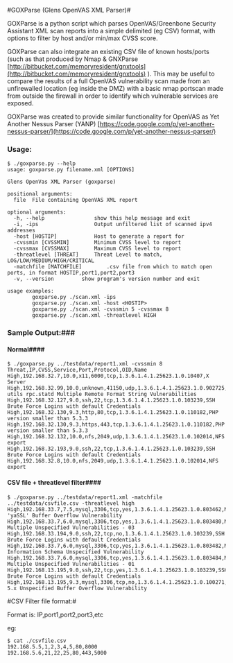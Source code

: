 #GOXParse (Glens OpenVAS XML Parser)#

GOXParse is a python script which parses OpenVAS/Greenbone Security Assistant XML scan reports into a simple delimited (eg CSV) format, with options to filter by host and/or min/max CVSS score.

GOXParse can also integrate an existing CSV file of known hosts/ports (such as that produced by Nmap & GNXParse [http://bitbucket.com/memoryresident/gnxtools](http://bitbucket.com/memoryresident/gnxtools) ). This may be useful to compare the results of a full OpenVAS vulnerability scan made from an unfirewalled location (eg inside the DMZ) with a basic nmap portscan made from outside the firewall in order to identify which vulnerable services are exposed.

GOXParse was created to provide similar functionality for OpenVAS as Yet Another Nessus Parser (YANP) [https://code.google.com/p/yet-another-nessus-parser/](https://code.google.com/p/yet-another-nessus-parser/)

### Usage: ###
```
$ ./goxparse.py --help
usage: goxparse.py filename.xml [OPTIONS]

Glens OpenVas XML Parser (goxparse)

positional arguments:
  file  File containing OpenVAS XML report

optional arguments:
  -h, --help				show this help message and exit
  -i, -ips  				Output unfiltered list of scanned ipv4 addresses
  -host [HOSTIP]			Host to generate a report for
  -cvssmin [CVSSMIN]		Minimum CVSS level to report
  -cvssmax [CVSSMAX]		Maximum CVSS level to report
  -threatlevel [THREAT] 	Threat Level to match, LOG/LOW/MEDIUM/HIGH/CRITICAL
  -matchfile [MATCHFILE]		.csv file from which to match open ports, in format HOSTIP,port1,port2,port3
  -v, --version 		show program's version number and exit

usage examples:
        goxparse.py ./scan.xml -ips
        goxparse.py ./scan.xml -host <HOSTIP>
        goxparse.py ./scan.xml -cvssmin 5 -cvssmax 8
        goxparse.py ./scan.xml -threatlevel HIGH
```


### Sample Output:###
#### Normal####
```
$ ./goxparse.py ../testdata/report1.xml -cvssmin 8
Threat,IP,CVSS,Service,Port,Protocol,OID,Name
High,192.168.32.7,10.0,x11,6000,tcp,1.3.6.1.4.1.25623.1.0.10407,X Server
High,192.168.32.99,10.0,unknown,41150,udp,1.3.6.1.4.1.25623.1.0.902725,Nfs-utils rpc.statd Multiple Remote Format String Vulnerabilities
High,192.168.32.127,9.0,ssh,22,tcp,1.3.6.1.4.1.25623.1.0.103239,SSH Brute Force Logins with default Credentials
High,192.168.32.130,9.3,http,80,tcp,1.3.6.1.4.1.25623.1.0.110182,PHP version smaller than 5.3.3
High,192.168.32.130,9.3,https,443,tcp,1.3.6.1.4.1.25623.1.0.110182,PHP version smaller than 5.3.3
High,192.168.32.132,10.0,nfs,2049,udp,1.3.6.1.4.1.25623.1.0.102014,NFS export
High,192.168.32.193,9.0,ssh,22,tcp,1.3.6.1.4.1.25623.1.0.103239,SSH Brute Force Logins with default Credentials
High,192.168.32.8,10.0,nfs,2049,udp,1.3.6.1.4.1.25623.1.0.102014,NFS export
```
#### CSV file + threatlevel filter####
```
$ ./goxparse.py ../testdata/report1.xml -matchfile ../testdata/csvfile.csv -threatlevel high
High,192.168.33.7,7.5,mysql,3306,tcp,yes,1.3.6.1.4.1.25623.1.0.803462,MySQL 'yaSSL' Buffer Overflow Vulnerability
High,192.168.33.7,6.0,mysql,3306,tcp,yes,1.3.6.1.4.1.25623.1.0.803480,MySQL Multiple Unspecified Vulnerabilities - 03
High,192.168.33.194,9.0,ssh,22,tcp,no,1.3.6.1.4.1.25623.1.0.103239,SSH Brute Force Logins with default Credentials
High,192.168.33.7,6.0,mysql,3306,tcp,yes,1.3.6.1.4.1.25623.1.0.803482,MySQL Information Schema Unspecified Vulnerability
High,192.168.33.7,6.0,mysql,3306,tcp,yes,1.3.6.1.4.1.25623.1.0.803484,MySQL Multiple Unspecified Vulnerabilities - 01
High,192.168.13.195,9.0,ssh,22,tcp,yes,1.3.6.1.4.1.25623.1.0.103239,SSH Brute Force Logins with default Credentials
High,192.168.13.195,9.3,mysql,3306,tcp,no,1.3.6.1.4.1.25623.1.0.100271,MySQL 5.x Unspecified Buffer Overflow Vulnerability
```

#CSV Filter file format:#

Format is: IP,port1,port2,port3,etc

eg:
```
$ cat ./csvfile.csv
192.168.5.5,1,2,3,4,5,80,8000
192.168.5.6,21,22,25,80,443,5000
```